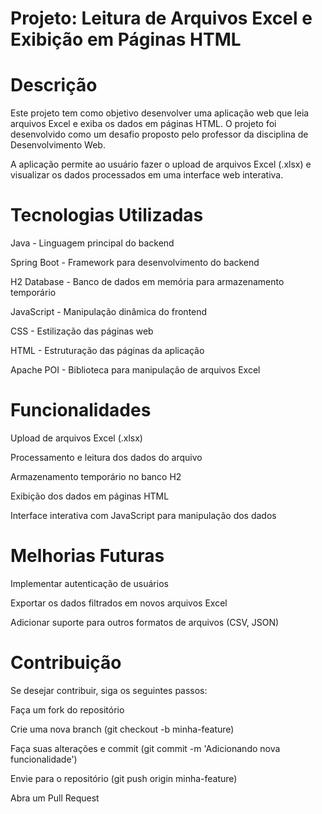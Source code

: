 # Projeto: Leitura de Arquivos Excel e Exibição em Páginas HTML

# Descrição

Este projeto tem como objetivo desenvolver uma aplicação web que leia arquivos Excel e exiba os dados em páginas HTML. O projeto foi desenvolvido como um desafio proposto pelo professor da disciplina de Desenvolvimento Web.

A aplicação permite ao usuário fazer o upload de arquivos Excel (.xlsx) e visualizar os dados processados em uma interface web interativa.

# Tecnologias Utilizadas

Java - Linguagem principal do backend

Spring Boot - Framework para desenvolvimento do backend

H2 Database - Banco de dados em memória para armazenamento temporário

JavaScript - Manipulação dinâmica do frontend

CSS - Estilização das páginas web

HTML - Estruturação das páginas da aplicação

Apache POI - Biblioteca para manipulação de arquivos Excel

# Funcionalidades

Upload de arquivos Excel (.xlsx)

Processamento e leitura dos dados do arquivo

Armazenamento temporário no banco H2

Exibição dos dados em páginas HTML

Interface interativa com JavaScript para manipulação dos dados

# Melhorias Futuras

Implementar autenticação de usuários

Exportar os dados filtrados em novos arquivos Excel

Adicionar suporte para outros formatos de arquivos (CSV, JSON)

# Contribuição

Se desejar contribuir, siga os seguintes passos:

Faça um fork do repositório

Crie uma nova branch (git checkout -b minha-feature)

Faça suas alterações e commit (git commit -m 'Adicionando nova funcionalidade')

Envie para o repositório (git push origin minha-feature)

Abra um Pull Request
